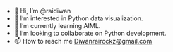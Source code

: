 - 👋 Hi, I’m @raidiwan
- 👀 I’m interested in Python data visualization.
- 🌱 I’m currently learning AIML.
- 💞️ I’m looking to collaborate on Python development.
- 📫 How to reach me Diwanrairockz@gmail.com

<!---
raidiwan/raidiwan is a ✨ special ✨ repository because its `README.md` (this file) appears on your GitHub profile.
You can click the Preview link to take a look at your changes.
--->
